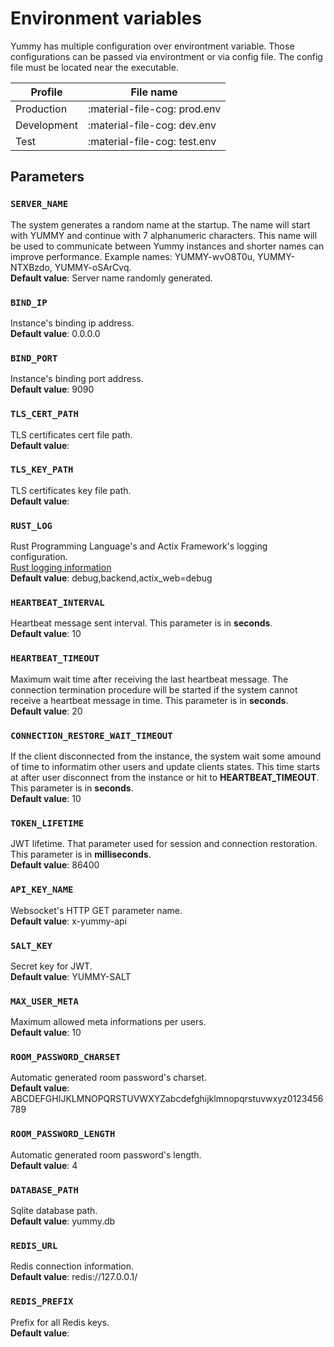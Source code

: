 # Environment variables

Yummy has multiple configuration over environtment variable. Those configurations can be passed via environtment or via config file. The config file must be located near the executable.

| Profile     | File name |
|-------------|-----------|
| Production  | :material-file-cog: prod.env  |
| Development | :material-file-cog: dev.env   |
| Test        | :material-file-cog: test.env  |

## Parameters


### `SERVER_NAME` <br/>
The system generates a random name at the startup. The name will start with YUMMY and continue with 7 alphanumeric characters. This name will be used to communicate between Yummy instances and shorter names can improve performance. Example names: YUMMY-wvO8T0u, YUMMY-NTXBzdo, YUMMY-oSArCvq. <br/>
__Default value__: Server name randomly generated. <br/>

### `BIND_IP` <br/>
Instance's binding ip address. <br/>
__Default value__: 0.0.0.0 <br/>

### `BIND_PORT` <br/>
Instance's binding port address. <br/>
__Default value__: 9090 <br/>

### `TLS_CERT_PATH` <br/>
TLS certificates cert file path. <br/>
__Default value__: <br/>

### `TLS_KEY_PATH` <br/>
TLS certificates key file path. <br/>
__Default value__: <br/>

### `RUST_LOG` <br/>
Rust Programming Language's and Actix Framework's logging configuration. <br/>
[Rust logging information](https://docs.rs/env_logger/0.10.0/env_logger/#enabling-logging) <br/>
__Default value__: debug,backend,actix_web=debug <br/>

### `HEARTBEAT_INTERVAL` <br/>
Heartbeat message sent interval. This parameter is in **seconds**. <br/>
__Default value__: 10 <br/>

### `HEARTBEAT_TIMEOUT` <br/>
Maximum wait time after receiving the last heartbeat message. The connection termination procedure will be started if the system cannot receive a heartbeat message in time. This parameter is in **seconds**. <br/>
__Default value__: 20 <br/>

### `CONNECTION_RESTORE_WAIT_TIMEOUT` <br/>
If the client disconnected from the instance, the system wait some amound of time to informatim other users and update clients states. This time starts at after user disconnect from the instance or hit to **HEARTBEAT_TIMEOUT**. This parameter is in **seconds**. <br/>
__Default value__: 10 <br/>

### `TOKEN_LIFETIME` <br/>
JWT lifetime. That parameter used for session and connection restoration. This parameter is in **milliseconds**. <br/>
__Default value__: 86400 <br/>

### `API_KEY_NAME` <br/>
Websocket's HTTP GET parameter name. <br/>
__Default value__: x-yummy-api <br/>

### `SALT_KEY` <br/>
Secret key for JWT. <br/>
__Default value__: YUMMY-SALT <br/>

### `MAX_USER_META` <br/>
Maximum allowed meta informations per users. <br/>
__Default value__: 10 <br/>

### `ROOM_PASSWORD_CHARSET` <br/>
Automatic generated room password's charset. <br/>
__Default value__: ABCDEFGHIJKLMNOPQRSTUVWXYZabcdefghijklmnopqrstuvwxyz0123456789 <br/>

### `ROOM_PASSWORD_LENGTH` <br/>
Automatic generated room password's length. <br/>
__Default value__: 4 <br/>

### `DATABASE_PATH` <br/>
Sqlite database path. <br/>
__Default value__: yummy.db <br/>

### `REDIS_URL` <br/>
Redis connection information. <br/>
__Default value__: redis://127.0.0.1/ <br/>

### `REDIS_PREFIX` <br/>
Prefix for all Redis keys. <br/>
__Default value__: <br/>
